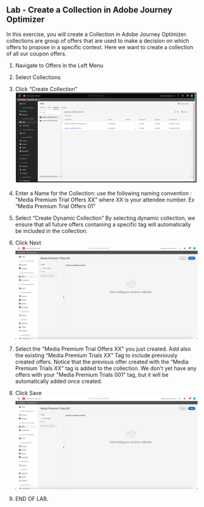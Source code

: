 ## Lab - Create a Collection in Adobe Journey Optimizer

In this exercise, you will create a Collection in Adobe Journey Optimizer.
collections are group of offers that are used to make a decision on which offers to propose in a specific context. 
Here we want to create a collection of all our coupon offers.  

1.  Navigate to Offers in the Left Menu
2.  Select Collections
3.  Click “Create Collection”
![Collection](https://github.com/adobe-dss-aep/ajo-handson-labs/blob/f8a7c3ee04fa81d865ada7b9e54c2b0a0e09b83f/ME/0.%20Images/Collection_1.png)

4.  Enter a Name for the Collection:  use the following naming convention :  "Media Premium Trial Offers XX” where XX is your attendee number. Ex “Media Premium Trial Offers 01”

5.  Select “Create Dynamic Collection”
By selecting dynamic collection, we ensure that all future offers containing a specific tag will automatically be included in the collection. 

6.  Click Next
![Collection](https://github.com/adobe-dss-aep/ajo-handson-labs/blob/f8a7c3ee04fa81d865ada7b9e54c2b0a0e09b83f/ME/0.%20Images/Collection_2.png)

7.  Select the "Media Premium Trial Offers XX" you just created. Add also the existing “Media Premium Trials XX” Tag to include previously created offers.  Notice that the previous offer created with the “Media Premium Trials XX” tag is added to the collection. We don't yet have any offers with your "Media Premium Trials 001" tag, but it will be automatically added once created.

8.  Click Save
![Collection](https://github.com/adobe-dss-aep/ajo-handson-labs/blob/f8a7c3ee04fa81d865ada7b9e54c2b0a0e09b83f/ME/0.%20Images/Collection_3.png)

9.  END OF LAB.
